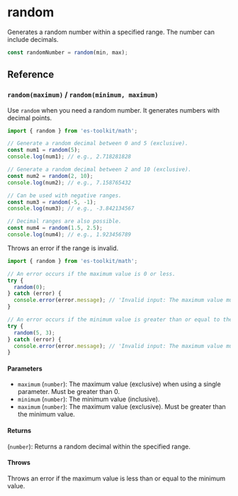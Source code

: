 # random

Generates a random number within a specified range. The number can include decimals.

```typescript
const randomNumber = random(min, max);
```

## Reference

### `random(maximum)` / `random(minimum, maximum)`

Use `random` when you need a random number. It generates numbers with decimal points.

```typescript
import { random } from 'es-toolkit/math';

// Generate a random decimal between 0 and 5 (exclusive).
const num1 = random(5);
console.log(num1); // e.g., 2.718281828

// Generate a random decimal between 2 and 10 (exclusive).
const num2 = random(2, 10);
console.log(num2); // e.g., 7.158765432

// Can be used with negative ranges.
const num3 = random(-5, -1);
console.log(num3); // e.g., -3.842134567

// Decimal ranges are also possible.
const num4 = random(1.5, 2.5);
console.log(num4); // e.g., 1.923456789
```

Throws an error if the range is invalid.

```typescript
import { random } from 'es-toolkit/math';

// An error occurs if the maximum value is 0 or less.
try {
  random(0);
} catch (error) {
  console.error(error.message); // 'Invalid input: The maximum value must be greater than the minimum value.'
}

// An error occurs if the minimum value is greater than or equal to the maximum value.
try {
  random(5, 3);
} catch (error) {
  console.error(error.message); // 'Invalid input: The maximum value must be greater than the minimum value.'
}
```

#### Parameters

- `maximum` (`number`): The maximum value (exclusive) when using a single parameter. Must be greater than 0.
- `minimum` (`number`): The minimum value (inclusive).
- `maximum` (`number`): The maximum value (exclusive). Must be greater than the minimum value.

#### Returns

(`number`): Returns a random decimal within the specified range.

#### Throws

Throws an error if the maximum value is less than or equal to the minimum value.
